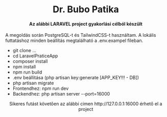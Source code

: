<h1 align="center">Dr. Bubo Patika</h1>
<h4 align="center">Az alábbi LARAVEL project gyakorlási célból készült</h3>

<p align="left">A megoldás során PostgreSQL-t és TailwindCSS-t használtam. A lokális futtatáshoz minden beállítás megtalálható a .env.exampel fileban. </p>

- git clone ...
- cd LaravelPraticeApp
- composer install
- npm install
- npm run build
- .env beállitása (php artisan key:generate [APP_KEY!!! - DB])
- php artisan migrate
- Frontendhez: npm run dev
- Backendhez: php artisan server --port=16000

<p align="center">Sikeres futást követően az alábbi cimen <span text="bold">http://127.0.0.1:16000 </span> érhető el a project</p>

